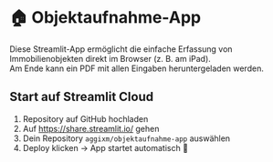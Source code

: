 # 🏠 Objektaufnahme-App

Diese Streamlit-App ermöglicht die einfache Erfassung von Immobilienobjekten direkt im Browser (z. B. am iPad).  
Am Ende kann ein PDF mit allen Eingaben heruntergeladen werden.

## Start auf Streamlit Cloud
1. Repository auf GitHub hochladen  
2. Auf https://share.streamlit.io/ gehen  
3. Dein Repository `aggixm/objektaufnahme-app` auswählen  
4. Deploy klicken → App startet automatisch 🚀
